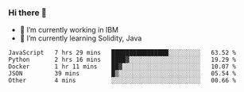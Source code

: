 ### Hi there 👋

<!--
**mathcodeman/mathcodeman** is a ✨ _special_ ✨ repository because its `README.md` (this file) appears on your GitHub profile.

Here are some ideas to get you started:

- 🔭 I’m currently working on ...
- 🌱 I’m currently learning ...
- 👯 I’m looking to collaborate on ...
- 🤔 I’m looking for help with ...
- 💬 Ask me about ...
- 📫 How to reach me: ...
- 😄 Pronouns: ...
- ⚡ Fun fact: ...
-->

- 🔭 I’m currently working in IBM
- 🌱 I’m currently learning Solidity, Java

<!--START_SECTION:waka-->

```text
JavaScript   7 hrs 29 mins   ████████████████░░░░░░░░░   63.52 %
Python       2 hrs 16 mins   ████▓░░░░░░░░░░░░░░░░░░░░   19.29 %
Docker       1 hr 11 mins    ██▓░░░░░░░░░░░░░░░░░░░░░░   10.07 %
JSON         39 mins         █▒░░░░░░░░░░░░░░░░░░░░░░░   05.54 %
Other        4 mins          ░░░░░░░░░░░░░░░░░░░░░░░░░   00.66 %
```

<!--END_SECTION:waka-->
